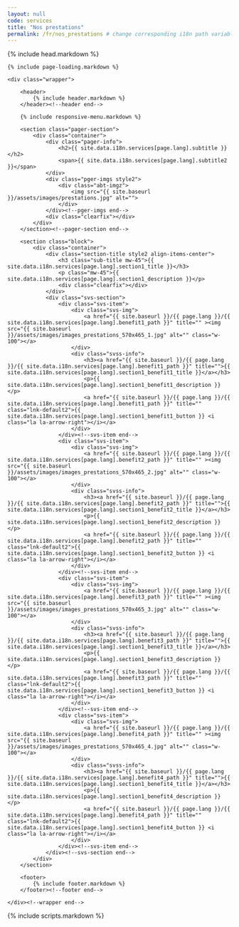 ```yaml
---
layout: null
code: services
title: "Nos prestations"
permalink: /fr/nos_prestations # change corresponding i18n path variable if permalink changed here!
---
```

<html lang="en">
{% include head.markdown %}
<body>

	{% include page-loading.markdown %}

	<div class="wrapper">
			
		<header>
			{% include header.markdown %}
		</header><!--header end-->

		{% include responsive-menu.markdown %}

		<section class="pager-section">
			<div class="container">
				<div class="pager-info">
					<h2>{{ site.data.i18n.services[page.lang].subtitle }}</h2>
					<span>{{ site.data.i18n.services[page.lang].subtitle2 }}</span>
				</div>
				<div class="pger-imgs style2">
					<div class="abt-imgz">
						<img src="{{ site.baseurl }}/assets/images/prestations.jpg" alt="">
					</div>
				</div><!--pger-imgs end-->
				<div class="clearfix"></div>
			</div>
		</section><!--pager-section end-->

		<section class="block">
			<div class="container">
				<div class="section-title style2 align-items-center">
					<h3 class="sub-title mw-45">{{ site.data.i18n.services[page.lang].section1_title }}</h3>
					<p class="mw-45">{{ site.data.i18n.services[page.lang].section1_description }}</p>
					<div class="clearfix"></div>
				</div>
				<div class="svs-section">
					<div class="svs-item">
						<div class="svs-img">
							<a href="{{ site.baseurl }}/{{ page.lang }}/{{ site.data.i18n.services[page.lang].benefit1_path }}" title="" ><img src="{{ site.baseurl }}/assets/images/images_prestations_570x465_1.jpg" alt="" class="w-100"></a>
						</div>
						<div class="svss-info">
							<h3><a href="{{ site.baseurl }}/{{ page.lang }}/{{ site.data.i18n.services[page.lang].benefit1_path }}" title="">{{ site.data.i18n.services[page.lang].section1_benefit1_title }}</a></h3>
							<p>{{ site.data.i18n.services[page.lang].section1_benefit1_description }}</p>
							<a href="{{ site.baseurl }}/{{ page.lang }}/{{ site.data.i18n.services[page.lang].benefit1_path }}" title="" class="lnk-default2">{{ site.data.i18n.services[page.lang].section1_benefit1_button }} <i class="la la-arrow-right"></i></a>
						</div>
					</div><!--svs-item end-->
					<div class="svs-item">
						<div class="svs-img">
							<a href="{{ site.baseurl }}/{{ page.lang }}/{{ site.data.i18n.services[page.lang].benefit2_path }}" title="" ><img src="{{ site.baseurl }}/assets/images/images_prestations_570x465_2.jpg" alt="" class="w-100"></a>
						</div>
						<div class="svss-info">
							<h3><a href="{{ site.baseurl }}/{{ page.lang }}/{{ site.data.i18n.services[page.lang].benefit2_path }}" title="">{{ site.data.i18n.services[page.lang].section1_benefit2_title }}</a></h3>
							<p>{{ site.data.i18n.services[page.lang].section1_benefit2_description }}</p>
							<a href="{{ site.baseurl }}/{{ page.lang }}/{{ site.data.i18n.services[page.lang].benefit2_path }}" title="" class="lnk-default2">{{ site.data.i18n.services[page.lang].section1_benefit2_button }} <i class="la la-arrow-right"></i></a>
						</div>
					</div><!--svs-item end-->
					<div class="svs-item">
						<div class="svs-img">
							<a href="{{ site.baseurl }}/{{ page.lang }}/{{ site.data.i18n.services[page.lang].benefit3_path }}" title="" ><img src="{{ site.baseurl }}/assets/images/images_prestations_570x465_3.jpg" alt="" class="w-100"></a>
						</div>
						<div class="svss-info">
							<h3><a href="{{ site.baseurl }}/{{ page.lang }}/{{ site.data.i18n.services[page.lang].benefit3_path }}" title="">{{ site.data.i18n.services[page.lang].section1_benefit3_title }}</a></h3>
							<p>{{ site.data.i18n.services[page.lang].section1_benefit3_description }}</p>
							<a href="{{ site.baseurl }}/{{ page.lang }}/{{ site.data.i18n.services[page.lang].benefit3_path }}" title="" class="lnk-default2">{{ site.data.i18n.services[page.lang].section1_benefit3_button }} <i class="la la-arrow-right"></i></a>
						</div>
					</div><!--svs-item end-->
					<div class="svs-item">
						<div class="svs-img">
							<a href="{{ site.baseurl }}/{{ page.lang }}/{{ site.data.i18n.services[page.lang].benefit4_path }}" title="" ><img src="{{ site.baseurl }}/assets/images/images_prestations_570x465_4.jpg" alt="" class="w-100"></a>
						</div>
						<div class="svss-info">
							<h3><a href="{{ site.baseurl }}/{{ page.lang }}/{{ site.data.i18n.services[page.lang].benefit4_path }}" title="">{{ site.data.i18n.services[page.lang].section1_benefit4_title }}</a></h3>
							<p>{{ site.data.i18n.services[page.lang].section1_benefit4_description }}</p>
							<a href="{{ site.baseurl }}/{{ page.lang }}/{{ site.data.i18n.services[page.lang].benefit4_path }}" title="" class="lnk-default2">{{ site.data.i18n.services[page.lang].section1_benefit4_button }} <i class="la la-arrow-right"></i></a>
						</div>
					</div><!--svs-item end-->
				</div><!--svs-section end-->
			</div>
		</section>

		<footer>
			{% include footer.markdown %}
		</footer><!--footer end-->

	</div><!--wrapper end-->



{% include scripts.markdown %}


</body>

</html>